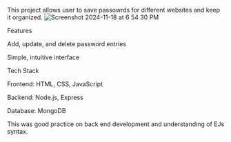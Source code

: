 
This project allows user to save passowrds for different websites and keep it organized.
![Screenshot 2024-11-18 at 6 54 30 PM](https://github.com/user-attachments/assets/f33900c4-a05c-488e-9c43-c298ce5cf8ac)


Features

Add, update, and delete password entries

Simple, intuitive interface


Tech Stack

Frontend: HTML, CSS, JavaScript

Backend: Node.js, Express

Database: MongoDB



This was good practice on back end development and understanding of EJs syntax.

